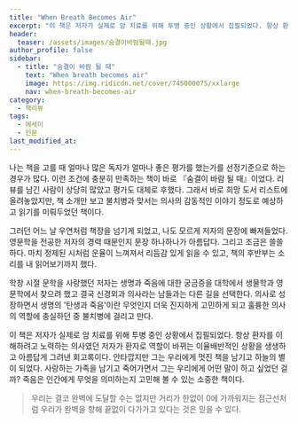 ```yaml
---
title: "When Breath Becomes Air"
excerpt: "이 책은 저자가 실제로 암 치료를 위해 투병 중인 상황에서 집필되었다. 항상 환자를 이해하려고 노력하는 의사였던 저자가 환자로 역할이 바뀌는 이율배반적인 상황을 생생하고 아름답게 그려낸 회고록이다."
header:
  teaser: /assets/images/숨결이바람될때.jpg
author_profile: false
sidebar:
  - title: "숨결이 바람 될 때"
    text: "When breath becomes air"
    image: https://img.ridicdn.net/cover/745000075/xxlarge
    nav: when-breath-becomes-air
category:
  - 책리뷰
tags:
  - 에세이
  - 인문
last_modified_at:
---
```


나는 책을 고를 때 얼마나 많은 독자가 얼마나 좋은 평가를 했는가를 선정기준으로 하는 경우가 많다. 이런 조건에 충분히 만족하는 책이 바로 『숨결이 바람 될 때』이었다. 리뷰를 남긴 사람이 상당히 많았고 평가도 대체로 후했다. 그래서 바로 희망 도서 리스트에 올려놓았지만, 책 소개만 보고 불치병과 맞서는 의사의 감동적인 이야기 정도로 예상하고 읽기를 미뤄두었던 책이다.

그러던 어느 날 우연처럼 책장을 넘기게 되었고, 나도 모르게 저자의 문장에 빠져들었다. 영문학을 전공한 저자의 경력 때문인지 문장 하나하나가 아름답다. 그리고 조금은 쓸쓸하다. 마치 정제된 시처럼 운율이 느껴져서 리듬감 있게 읽을 수 있고, 책의 후반부는 소리를 내 읽어보기까지 했다.

학창 시절 문학을 사랑했던 저자는 생명과 죽음에 대한 궁금증을 대학에서 생물학과 영문학에서 찾으려 했고 결국 신경외과 의사라는 남들과는 다른 길을 선택한다. 의사로 성장하면서 생명의 '탄생과 죽음'이란 무엇인지 더욱 진지하게 고민하게 되고 훌륭한 의사의 역할에 충실하던 중 불치병에 걸리고 만다.

이 책은 저자가 실제로 암 치료를 위해 투병 중인 상황에서 집필되었다. 항상 환자를 이해하려고 노력하는 의사였던 저자가 환자로 역할이 바뀌는 이율배반적인 상황을 생생하고 아름답게 그려낸 회고록이다. 안타깝지만 그는 우리에게 멋진 책을 남기고 하늘의 별이 되었다. 사랑하는 가족을 남기고 죽어가면서 그는 우리에게 어떤 말이 하고 싶었던 걸까? 죽음은 인간에게 무엇을 의미하는지 고민해 볼 수 있는 소중한 책이다.

> 우리는 결코 완벽에 도달할 수는 없지만 거리가 한없이 0에 가까워지는 점근선처럼 우리가 완벽을 향해 끝없이 다가가고 있다는 것은 믿을 수 있다.